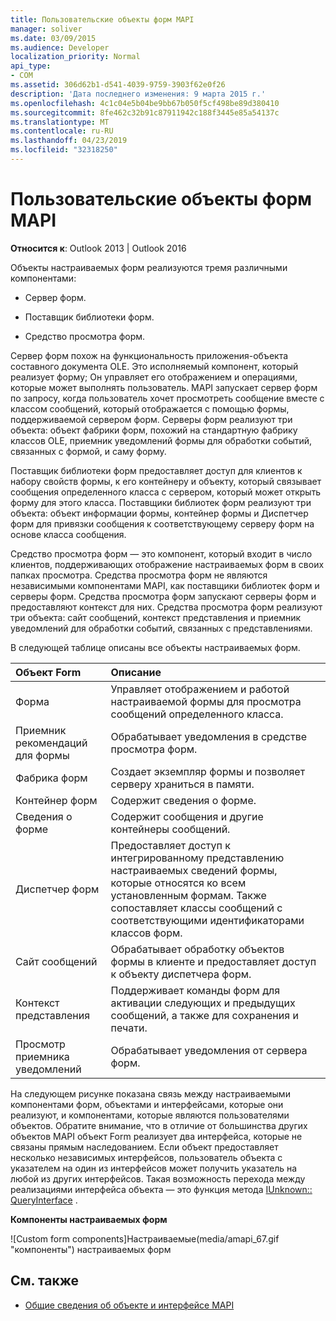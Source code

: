 ```yaml
---
title: Пользовательские объекты форм MAPI
manager: soliver
ms.date: 03/09/2015
ms.audience: Developer
localization_priority: Normal
api_type:
- COM
ms.assetid: 306d62b1-d541-4039-9759-3903f62e0f26
description: 'Дата последнего изменения: 9 марта 2015 г.'
ms.openlocfilehash: 4c1c04e5b04be9bb67b050f5cf498be89d380410
ms.sourcegitcommit: 8fe462c32b91c87911942c188f3445e85a54137c
ms.translationtype: MT
ms.contentlocale: ru-RU
ms.lasthandoff: 04/23/2019
ms.locfileid: "32318250"
---
```

# <a name="mapi-custom-form-objects"></a>Пользовательские объекты форм MAPI
  
**Относится к**: Outlook 2013 | Outlook 2016 
  
Объекты настраиваемых форм реализуются тремя различными компонентами:
  
- Сервер форм.
    
- Поставщик библиотеки форм.
    
- Средство просмотра форм.
    
Сервер форм похож на функциональность приложения-объекта составного документа OLE. Это исполняемый компонент, который реализует форму; Он управляет его отображением и операциями, которые может выполнять пользователь. MAPI запускает сервер форм по запросу, когда пользователь хочет просмотреть сообщение вместе с классом сообщений, который отображается с помощью формы, поддерживаемой сервером форм. Серверы форм реализуют три объекта: объект фабрики форм, похожий на стандартную фабрику классов OLE, приемник уведомлений формы для обработки событий, связанных с формой, и саму форму. 
  
Поставщик библиотеки форм предоставляет доступ для клиентов к набору свойств формы, к его контейнеру и объекту, который связывает сообщения определенного класса с сервером, который может открыть форму для этого класса. Поставщики библиотек форм реализуют три объекта: объект информации формы, контейнер формы и Диспетчер форм для привязки сообщения к соответствующему серверу форм на основе класса сообщения.
  
Средство просмотра форм — это компонент, который входит в число клиентов, поддерживающих отображение настраиваемых форм в своих папках просмотра. Средства просмотра форм не являются независимыми компонентами MAPI, как поставщики библиотек форм и серверы форм. Средства просмотра форм запускают серверы форм и предоставляют контекст для них. Средства просмотра форм реализуют три объекта: сайт сообщений, контекст представления и приемник уведомлений для обработки событий, связанных с представлениями.
  
В следующей таблице описаны все объекты настраиваемых форм. 
  
|**Объект Form**|**Описание**|
|:-----|:-----|
|Форма  <br/> |Управляет отображением и работой настраиваемой формы для просмотра сообщений определенного класса.  <br/> |
|Приемник рекомендаций для формы  <br/> |Обрабатывает уведомления в средстве просмотра форм.  <br/> |
|Фабрика форм  <br/> |Создает экземпляр формы и позволяет серверу храниться в памяти.  <br/> |
|Контейнер форм  <br/> |Содержит сведения о форме.  <br/> |
|Сведения о форме  <br/> |Содержит сообщения и другие контейнеры сообщений.  <br/> |
|Диспетчер форм  <br/> |Предоставляет доступ к интегрированному представлению настраиваемых сведений формы, которые относятся ко всем установленным формам. Также сопоставляет классы сообщений с соответствующими идентификаторами классов форм.  <br/> |
|Сайт сообщений  <br/> |Обрабатывает обработку объектов формы в клиенте и предоставляет доступ к объекту диспетчера форм.  <br/> |
|Контекст представления  <br/> |Поддерживает команды форм для активации следующих и предыдущих сообщений, а также для сохранения и печати.  <br/> |
|Просмотр приемника уведомлений  <br/> |Обрабатывает уведомления от сервера форм.  <br/> |
   
На следующем рисунке показана связь между настраиваемыми компонентами форм, объектами и интерфейсами, которые они реализуют, и компонентами, которые являются пользователями объектов. Обратите внимание, что в отличие от большинства других объектов MAPI объект Form реализует два интерфейса, которые не связаны прямым наследованием. Если объект предоставляет несколько независимых интерфейсов, пользователь объекта с указателем на один из интерфейсов может получить указатель на любой из других интерфейсов. Такая возможность перехода между реализациями интерфейса объекта — это функция метода [IUnknown:: QueryInterface](https://msdn.microsoft.com/library/54d5ff80-18db-43f2-b636-f93ac053146d%28Office.15%29.aspx) . 
  
**Компоненты настраиваемых форм**
  
![Custom form components]Настраиваемые(media/amapi_67.gif "компоненты") настраиваемых форм
  
## <a name="see-also"></a>См. также

- [Общие сведения об объекте и интерфейсе MAPI](mapi-object-and-interface-overview.md)


